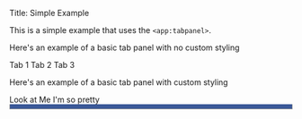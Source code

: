 Title: Simple Example

This is a simple example that uses the `<app:tabpanel>`.
  
  <style>
  <!--
  #styled .tabpanel a:hover
  {
    background-color:#3B5998;
    color:#fff;
    font-weight:bold;
    opacity:0.99;
  }
  #styled .tab_inactive
  {
    border-bottom:none; 
    background-color:#fff;
    color:#111;
    font-weight:bold;
    opacity:0.4;
  }
  #styled .tab_active
  {
    border-bottom:2px solid #3B5998; 
    background-color:#3B5998;
    color:#fff;
    font-weight:bold;
    opacity:0.99;
  }
  #my_tab_divider
  {
    border:1px solid #999;
    border-top:none;
    padding-bottom:5px;
    height:3px;
    background-color:#3B5998;
  }
  -->
  </style>

Here's an example of a basic tab panel with no custom styling

  <div id="styled">
    <app:tabpanel id="contentmenu" initial="tab1">
      <tab name="tab1">Tab 1</tab>
      <tab name="tab2">Tab 2</tab>
      <tab name="tab3">Tab 3</tab>
    </app:tabpanel>
  </div>

Here's an example of a basic tab panel with custom styling

  <div id="styled">
    <app:tabpanel id="styled_tab" initial="tab1">
      <tab name="tab1">Look</tab>
      <tab name="tab2">at Me</tab>
      <tab name="tab3">I'm so pretty</tab>
    </app:tabpanel>
    <div id="my_tab_divider"></div>  
  </div>
